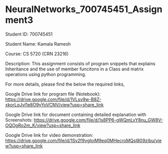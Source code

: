 # NeuralNetworks_700745451_Assignment3
 Student ID: 700745451
 
 Student Name: Kamala Ramesh
 
 Course: CS 5720 (CRN 23216)
 
 Description: This assignment consists of program snippets that explains Inheritance and the use of member funcitons in a Class and matrix operations using python programming.
 
 For more details, please find the below the required links,
 
 Google Drive link for program file (Notebook):
https://drive.google.com/file/d/1VLsv9w-B8Z-xkorLqJvl1e8O9yYoVCNV/view?usp=share_link
 
 Google Drive link for document containing detailed explanation with Screenshots:
https://drive.google.com/file/d/1s8PP6-gWQmLvY8nu_GW8V-OQOgRo2m_K/view?usp=share_link

 Google Drive link for video demonstration:
 https://drive.google.com/file/d/1Sv2f9vgIoiM9eq0MHecroMQsI809zjbu/view?usp=share_link
